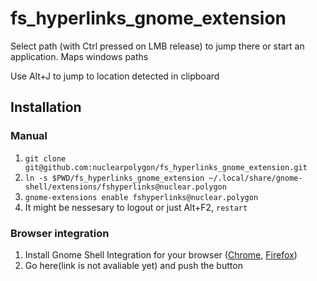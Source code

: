 # fs_hyperlinks_gnome_extension

Select path (with Ctrl pressed on LMB release) to jump there or start an application. Maps windows paths

Use Alt+J to jump to location detected in clipboard

## Installation

### Manual

1) `git clone git@github.com:nuclearpolygon/fs_hyperlinks_gnome_extension.git`
2) `ln -s $PWD/fs_hyperlinks_gnome_extension ~/.local/share/gnome-shell/extensions/fshyperlinks@nuclear.polygon`
3) `gnome-extensions enable fshyperlinks@nuclear.polygon`
4) It might be nessesary to logout or just Alt+F2, `restart`

### Browser integration

1) Install Gnome Shell Integration for your browser ([Chrome](https://chrome.google.com/webstore/detail/gnome-shell-integration/gphhapmejobijbbhgpjhcjognlahblep?hl=ru), [Firefox](https://addons.mozilla.org/ru/firefox/addon/gnome-shell-integration/))
2) Go here(link is not avaliable yet) and push the button
